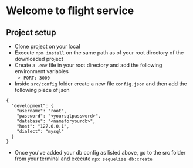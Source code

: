 # Welcome to flight service

## Project setup
- Clone project on your local
- Execute `npm install` on the same path as of your root directory of the downloaded project
- Create a `.env` file in your root directory and add the following environment variables
    - `PORT: 3000`
- Inside `src/config` folder create a new file `config.json` and then add the following piece of json

```
{
  "development": {
    "username": "root",
    "password": "<yoursqlpassword>",
    "database": "<nameforyourdb>",
    "host": "127.0.0.1",
    "dialect": "mysql"
  } 
}

```
- Once you've added your db config as listed above, go to the src folder from your terminal and execute `npx sequelize db:create`